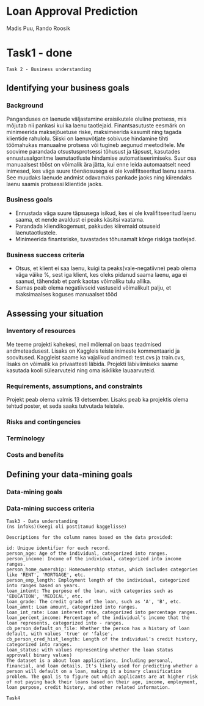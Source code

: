 # Loan Approval Prediction
Madis Puu, Rando Roosik
# Task1 - done 
```
Task 2 - Business understanding
```

## Identifying your business goals
### Background
Panganduses on laenude väljastamine eraisikutele oluline protsess, mis mõjutab nii pankasi kui ka laenu taotlejaid. Finantsasutuste eesmärk on minimeerida maksejõuetuse riske,
maksimeerida kasumit ning tagada klientide rahulolu. Siiski on laenuvõtjate sobivuse hindamine tihti töömahukas manuaalne protsess või tugineb aegunud meetoditele.
Me soovime parandada otsustusprotsessi tõhusust ja täpsust, kasutades ennustusalgoritme laenutaotluste hindamise automatiseerimiseks. Suur osa manuaalsest tööst on võimalik ära jätta,
kui enne leida automaatselt need inimesed, kes väga suure tõenäosusega ei ole kvalifitseeritud laenu saama. See muudaks laenude andmist odavamaks pankade jaoks ning kiirendaks laenu saamis protsessi klientide jaoks.
### Business goals 
- Ennustada väga suure täpsusega isikud, kes ei ole kvalifitseeritud laenu saama, et nende avaldust ei peaks käsitsi vaatama.
- Parandada kliendikogemust, pakkudes kiiremaid otsuseid laenutaotlustele.
- Minimeerida finantsriske, tuvastades tõhusamalt kõrge riskiga taotlejad.
### Business success criteria
- Otsus, et klient ei saa laenu, kuigi ta peaks(vale-negatiivne) peab olema väga väike %, sest iga klient, kes oleks pidanud saama laenu, aga ei saanud, tähendab et pank kaotas võimaliku tulu allika.
- Samas peab olema negatiivseid vastuseid võimalikult palju, et maksimaalses koguses manuaalset tööd

## Assessing your situation
### Inventory of resources
Me teeme projekti kahekesi, meil mõlemal on baas teadmised andmeteadusest. Lisaks on Kaggleis teiste inimeste kommentaarid ja soovitused. Kaggleist saame ka vajalikud andmed: test.cvs ja train.cvs,
lisaks on võimalik ka privaattesti läbida. Projekti läbiviimiseks saame kasutada kooli sülearvuteid ning oma isiklikke lauaarvuteid.
### Requirements, assumptions, and constraints
Projekt peab olema valmis 13 detsember. Lisaks peab ka projektis olema tehtud poster, et seda saaks tutvutada teistele.
### Risks and contingencies
### Terminology
### Costs and benefits

## Defining your data-mining goals
### Data-mining goals
### Data-mining success criteria



```
Task3 - Data understanding
(ns infoks)(keegi oli postitanud kaggelisse)

Descriptions for the column names based on the data provided:

id: Unique identifier for each record.
person_age: Age of the individual, categorized into ranges.
person_income: Income of the individual, categorized into income ranges.
person_home_ownership: Homeownership status, which includes categories like 'RENT', 'MORTGAGE', etc.
person_emp_length: Employment length of the individual, categorized into ranges based on years.
loan_intent: The purpose of the loan, with categories such as 'EDUCATION', 'MEDICAL', etc.
loan_grade: The credit grade of the loan, such as 'A', 'B', etc.
loan_amnt: Loan amount, categorized into ranges.
loan_int_rate: Loan interest rate, categorized into percentage ranges.
loan_percent_income: Percentage of the individual’s income that the loan represents, categorized into - ranges.
cb_person_default_on_file: Whether the person has a history of loan default, with values 'true' or 'false'.
cb_person_cred_hist_length: Length of the individual’s credit history, categorized into ranges.
loan_status: with values representing whether the loan status approval( binary values)
The dataset is a about loan applications, including personal, financial, and loan details. It's likely used for predicting whether a person will default on a loan, making it a binary classification problem. The goal is to figure out which applicants are at higher risk of not paying back their loans based on their age, income, employment, loan purpose, credit history, and other related information.

```
```
Task4
```
